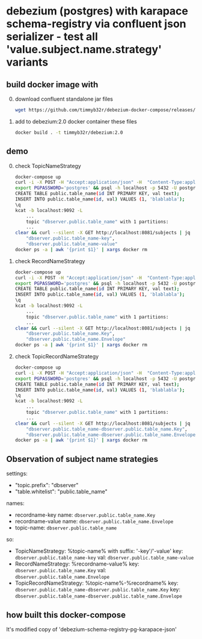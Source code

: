 # debezium (postgres) with karapace schema-registry via confluent json serializer - test all 'value.subject.name.strategy' variants

## build docker image with

0. download confluent standalone jar files
    ```sh
    wget https://github.com/timmyb32r/debezium-docker-compose/releases/download/7.0.1/confluent-serializers-standalone-7.0.1.tar.gz && tar --strip-components=2 -xzf confluent-serializers-standalone-7.0.1.tar.gz && rm ./confluent-serializers-standalone-7.0.1.tar.gz
    ```

1. add to debezium:2.0 docker container these files
    ```sh
    docker build . -t timmyb32r/debezium:2.0
    ```

## demo

0) check TopicNameStrategy
    ```sh
    docker-compose up
    curl -i -X POST -H "Accept:application/json" -H  "Content-Type:application/json" http://localhost:8083/connectors/ -d @register-postgres-karapace-json.00.json
    export PGPASSWORD='postgres' && psql -h localhost -p 5432 -U postgres -d postgres
    CREATE TABLE public.table_name(id INT PRIMARY KEY, val text);
    INSERT INTO public.table_name(id, val) VALUES (1, 'blablabla');
    \q
    kcat -b localhost:9092 -L
        ...
        topic "dbserver.public.table_name" with 1 partitions:
        ...
    clear && curl --silent -X GET http://localhost:8081/subjects | jq
        "dbserver.public.table_name-key",
        "dbserver.public.table_name-value"
    docker ps -a | awk '{print $1}' | xargs docker rm
    ```

1) check RecordNameStrategy
    ```sh
    docker-compose up
    curl -i -X POST -H "Accept:application/json" -H  "Content-Type:application/json" http://localhost:8083/connectors/ -d @register-postgres-karapace-json.01.json
    export PGPASSWORD='postgres' && psql -h localhost -p 5432 -U postgres -d postgres
    CREATE TABLE public.table_name(id INT PRIMARY KEY, val text);
    INSERT INTO public.table_name(id, val) VALUES (1, 'blablabla');
    \q
    kcat -b localhost:9092 -L
        ...
        topic "dbserver.public.table_name" with 1 partitions:
        ...
    clear && curl --silent -X GET http://localhost:8081/subjects | jq
        "dbserver.public.table_name.Key",
        "dbserver.public.table_name.Envelope"
    docker ps -a | awk '{print $1}' | xargs docker rm
    ```

2) check TopicRecordNameStrategy
    ```sh
    docker-compose up
    curl -i -X POST -H "Accept:application/json" -H  "Content-Type:application/json" http://localhost:8083/connectors/ -d @register-postgres-karapace-json.02.json
    export PGPASSWORD='postgres' && psql -h localhost -p 5432 -U postgres -d postgres
    CREATE TABLE public.table_name(id INT PRIMARY KEY, val text);
    INSERT INTO public.table_name(id, val) VALUES (1, 'blablabla');
    \q
    kcat -b localhost:9092 -L
        ...
        topic "dbserver.public.table_name" with 1 partitions:
        ...
    clear && curl --silent -X GET http://localhost:8081/subjects | jq
        "dbserver.public.table_name-dbserver.public.table_name.Key",
        "dbserver.public.table_name-dbserver.public.table_name.Envelope"
    docker ps -a | awk '{print $1}' | xargs docker rm
    ```

## Observation of subject name strategies

settings:
- "topic.prefix": "dbserver"
- "table.whitelist": "public.table_name"

names:
- recordname-key name: `dbserver.public.table_name.Key`
- recordname-value name: `dbserver.public.table_name.Envelope`
- topic-name: `dbserver.public.table_name`

so:
- TopicNameStrategy: %topic-name% with suffix: '-key'/'-value'
    key: `dbserver.public.table_name-key`
    val: `dbserver.public.table_name-value`
- RecordNameStrategy: %recordname-value%
    key: `dbserver.public.table_name.Key`
    val: `dbserver.public.table_name.Envelope`
- TopicRecordNameStrategy: %topic-name%-%recordname%
    key: `dbserver.public.table_name-dbserver.public.table_name.Key`
    key: `dbserver.public.table_name-dbserver.public.table_name.Envelope`

## how built this docker-compose

It's modified copy of 'debezium-schema-registry-pg-karapace-json'
